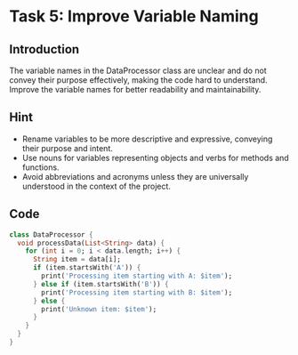 # Task 5: Improve Variable Naming

## Introduction

The variable names in the DataProcessor class are unclear and do not convey their purpose effectively, making the code hard to understand. Improve the variable names for better readability and maintainability.

## Hint

- Rename variables to be more descriptive and expressive, conveying their purpose and intent.
- Use nouns for variables representing objects and verbs for methods and functions.
- Avoid abbreviations and acronyms unless they are universally understood in the context of the project.

## Code

```dart
class DataProcessor {
  void processData(List<String> data) {
    for (int i = 0; i < data.length; i++) {
      String item = data[i];
      if (item.startsWith('A')) {
        print('Processing item starting with A: $item');
      } else if (item.startsWith('B')) {
        print('Processing item starting with B: $item');
      } else {
        print('Unknown item: $item');
      }
    }
  }
}
```
